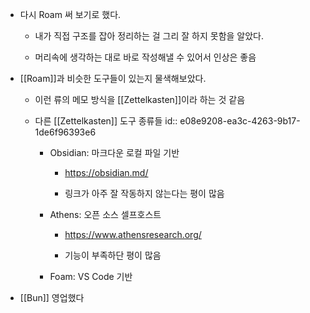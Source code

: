 - 다시 Roam 써 보기로 했다.
	 - 내가 직접 구조를 잡아 정리하는 걸 그리 잘 하지 못함을 알았다.

	 - 머리속에 생각하는 대로 바로 작성해낼 수 있어서 인상은 좋음

- [[Roam]]과 비슷한 도구들이 있는지 물색해보았다. 
	 - 이런 류의 메모 방식을 [[Zettelkasten]]이라 하는 것 같음

	 - 다른 [[Zettelkasten]] 도구 종류들
id:: e08e9208-ea3c-4263-9b17-1de6f96393e6
		 - Obsidian: 마크다운 로컬 파일 기반
			 - https://obsidian.md/

			 - 링크가 아주 잘 작동하지 않는다는 평이 많음

		 - Athens: 오픈 소스 셀프호스트
			 - https://www.athensresearch.org/

			 - 기능이 부족하단 평이 많음

		 - Foam: VS Code 기반

- [[Bun]] 영업했다
